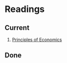 # Readings

## Current

1. [Principles of Economics](/readings/principles-of-economics-open-stax)
<!-- 2. [Physics Open Stax](/readings/economics-open-stax)
2. [Linear algebra and its applications](/readings/economics-open-stax)
3. [Economics Open Stax](/readings/economics-open-stax) -->

## Done

